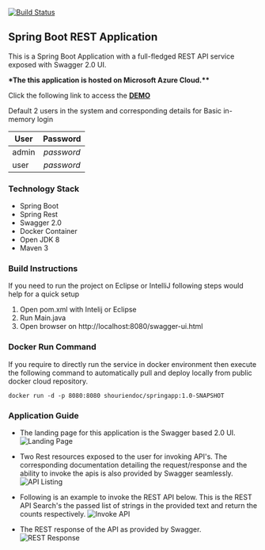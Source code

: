 [![Build Status](https://semaphoreci.com/api/v1/shourien/springapp/branches/master/shields_badge.svg)](https://semaphoreci.com/shourien/springapp/branches/master/builds/2) 

## Spring Boot REST Application
 
 This is a Spring Boot Application with a full-fledged REST API service exposed with Swagger 2.0 UI.
 
 __*The this application is hosted on Microsoft Azure Cloud.**__
 
 Click the following link to access the  __[DEMO](http://appdemos.org)__ 
 
Default 2 users in the system and corresponding details for Basic in-memory login

| User          | Password      |
| ------------- |:-------------:|
| admin         | *password*    |
| user          | *password*    |

### Technology Stack 
 * Spring Boot
 * Spring Rest
 * Swagger 2.0
 * Docker Container
 * Open JDK 8
 * Maven 3
 
### Build Instructions
 If you need to run the project on Eclipse or IntelliJ following steps would help for a quick setup
 
 1. Open pom.xml with Intelij or Eclipse
 2. Run Main.java
 3. Open browser on http://localhost:8080/swagger-ui.html
 
### Docker Run Command
 If you require to directly run the service in docker environment then execute the following command to automatically pull and deploy locally from public docker cloud repository.
 
 `docker run -d -p 8080:8080 shouriendoc/springapp:1.0-SNAPSHOT`
 
### Application Guide
 
 * The landing page for this application is the Swagger based 2.0 UI. ![Landing Page](https://i.imgur.com/nzR3fVz.png, "Landing Page")
 
 * Two Rest resources exposed to the user for invoking API's. The corresponding documentation detailing the request/response and the ability to invoke the apis is also provided by Swagger seamlessly. ![API Listing](https://i.imgur.com/sJR7d0i.png, "Rest Resource Listing")
 
 * Following is an example to invoke the REST API below. This is the REST API Search's the passed list of strings in the provided text and return the counts respectively. ![Invoke API](https://i.imgur.com/KdVImga.png, "Rest API to file word count") 
 
* The REST response of the API as provided by Swagger. ![REST Response](https://i.imgur.com/WYTAQYk.png, "Rest API response to file word count")
